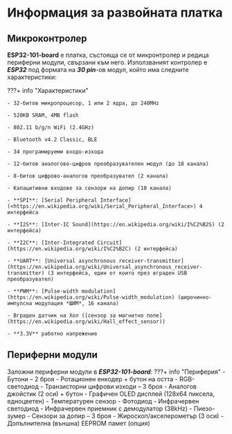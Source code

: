 # Информация за развойната платка

## Микроконтролер

**ESP32-101-board** е платка, състояща се от микронтролер и редица периферни модули, свързани към него. Използваният контролер е ***ESP32*** под формата на ***30 pin***-ов модул, който има следните характеристики:

???+ info "Характеристики"

    - 32-битов микропроцесор, 1 или 2 ядра, до 240MHz

    - 520КB SRAM, 4MB flash

    - 802.11 b/g/n WiFi (2.4GHz)

    - Bluetooth v4.2 Classic, BLE

    - 34 програмируеми входо-изхода

    - 12-битов аналогово-цифров преобразувателен модул (до 18 канала)

    - 8-битов цифрово-аналогов преобразувател (2 канала)

    - Капацитивни входове за сензори на допир (10 канала)

    - **SPI**: [Serial Peripheral Interface](<https://en.wikipedia.org/wiki/Serial_Peripheral_Interface>) 4 интерфейса

    - **I2S**: [Inter-IC Sound](https://en.wikipedia.org/wiki/I%C2%B2S) (2 интерфейса)

    - **I2C**: [Inter-Integrated Circuit](https://en.wikipedia.org/wiki/I%C2%B2C) (2 интерфейса)

    - **UART**: [Universal asynchronous receiver-transmitter](https://en.wikipedia.org/wiki/Universal_asynchronous_receiver-transmitter) (3 интерфейса, един от които през вграден USB преобразувател)

    - **PWM**: [Pulse-width modulation](https://en.wikipedia.org/wiki/Pulse-width_modulation) (широчинно-импулсна модулация *ШИМ*, 16 канала)

    - Вграден датчик на Хол ([сензор за магнитно поле](https://en.wikipedia.org/wiki/Hall_effect_sensor))

    - **3.3V** работно напрежение


## Периферни модули

 Заложни периферни модули в ***ESP32-101-board***:
???+ info "Периферия"
    - Бутони – 2 броя
    - Ротационен енкодер + бутон на остта
    - RGB-светодиод
    - Транзисторни цифрови изходи – 3 броя
    - Аналогов джойстик (2 оси) + бутон
    - Графичен OLED дисплей (128x64 пиксела, едноцветен)
    - Температурен сензор
    - Фотодиод
    - Инфрачервен светодиод
    - Инфрачервен приемник с демодулатор (38kHz)
    - Пиезо-зумер
    - Сензори за допир – 3 броя
    - Жироскоп/акселерометър (3 оси)
    - Допълнителна (външна) EEPROM памет (опция)
